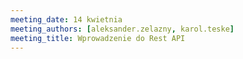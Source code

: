 ```yaml
---
meeting_date: 14 kwietnia
meeting_authors: [aleksander.zelazny, karol.teske]
meeting_title: Wprowadzenie do Rest API
---
```

